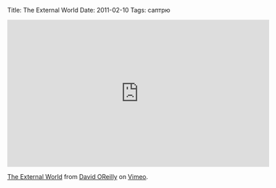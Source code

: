 Title: The External World
Date: 2011-02-10
Tags: саптрю

<div class="text"><p><iframe src="http://player.vimeo.com/video/19723116?color=ffffff" width="601" height="338" frameborder="0"></iframe></p><p><a href="http://vimeo.com/19723116">The External World</a> from <a href="http://vimeo.com/davidoreilly">David OReilly</a> on <a href="http://vimeo.com">Vimeo</a>.</p></div>